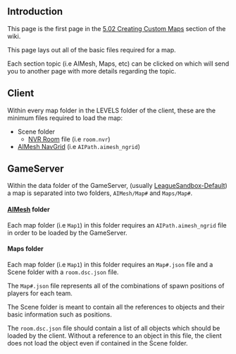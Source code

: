 ## Introduction
This page is the first page in the [5.02 Creating Custom Maps](https://github.com/LeagueSandbox/GameServer/wiki/5.02-Creating-Custom-Maps) section of the wiki.

This page lays out all of the basic files required for a map.

Each section topic (i.e AIMesh, Maps, etc) can be clicked on which will send you to another page with more details regarding the topic.

## Client
Within every map folder in the LEVELS folder of the client, these are the minimum files required to load the map:
* Scene folder
  * [NVR Room](https://github.com/LeagueSandbox/GameServer/wiki/5.0.2.2-NVR-Room) file (i.e `room.nvr`)
* [AIMesh NavGrid](https://github.com/LeagueSandbox/GameServer/wiki/5.02.3-AIMesh-&-AIMesh-NavGrid#aimesh-navgrid) (i.e `AIPath.aimesh_ngrid`)

## GameServer
Within the data folder of the GameServer, (usually [LeagueSandbox-Default](https://github.com/LeagueSandbox/LeagueSandbox-Default/tree/indev)) a map is separated into two folders, `AIMesh/Map#` and `Maps/Map#`.

#### [AIMesh](https://github.com/LeagueSandbox/GameServer/wiki/5.02.3-AIMesh-&-AIMesh-NavGrid) folder
Each map folder (i.e `Map1`) in this folder requires an `AIPath.aimesh_ngrid` file in order to be loaded by the GameServer.

#### Maps folder
Each map folder (i.e `Map1`) in this folder requires an `Map#.json` file and a Scene folder with a `room.dsc.json` file.

The `Map#.json` file represents all of the combinations of spawn positions of players for each team.

The Scene folder is meant to contain all the references to objects and their basic information such as positions.

The `room.dsc.json` file should contain a list of all objects which should be loaded by the client. Without a reference to an object in this file, the client does not load the object even if contained in the Scene folder.